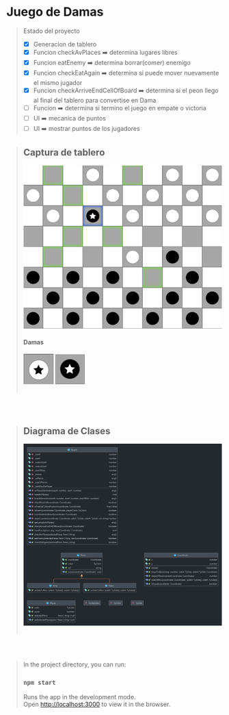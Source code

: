 # Juego de Damas

>Estado del proyecto
>- [x] Generacion de tablero
>- [x] Funcion checkAvPlaces :arrow_right: determina lugares libres
>- [x] Funcion eatEnemy :arrow_right: determina borrar(comer) enemigo
>- [x] Funcion checkEatAgain :arrow_right: determina si puede mover nuevamente el mismo jugador
>- [x] Funcion checkArriveEndCellOfBoard :arrow_right: determina si el peon llego al final del tablero para convertise en Dama
>- [ ] Funcion :arrow_right: determina si termino el juego en empate o victoria
>- [ ] UI :arrow_right: mecanica de puntos
>- [ ] UI :arrow_right: mostrar puntos de los jugadores

> ## Captura de tablero
>![img_3.png](img_3.png)
> #### Damas
> ![img_4.png](img_4.png)
> ![img_5.png](img_5.png)
><br><br>

 <br><br>

> ## Diagrama de Clases 
> ![img_2.png](img_2.png)
><br><br>

<br><br>



>In the project directory, you can run:
>
>### `npm start`
>
>Runs the app in the development mode.\
>Open [http://localhost:3000](http://localhost:3000) to view it in the browser.

